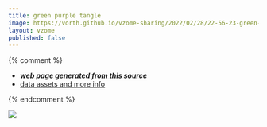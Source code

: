 ```yaml
---
title: green purple tangle
image: https://vorth.github.io/vzome-sharing/2022/02/28/22-56-23-green-purple-tangle/green-purple-tangle.png
layout: vzome
published: false
---
```


{% comment %}
 - [***web page generated from this source***][post]
 - [data assets and more info][github]

[post]: <https://vorth.github.io/vzome-sharing/2022/02/28/green-purple-tangle-22-56-23.html>
[github]: <https://github.com/vorth/vzome-sharing/tree/main/2022/02/28/22-56-23-green-purple-tangle/>
{% endcomment %}

<vzome-viewer style="width: 100%; height: 65vh;"
       src="https://vorth.github.io/vzome-sharing/2022/02/28/22-56-23-green-purple-tangle/green-purple-tangle.vZome" >
  <img src="https://vorth.github.io/vzome-sharing/2022/02/28/22-56-23-green-purple-tangle/green-purple-tangle.png" />
</vzome-viewer>
